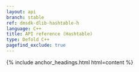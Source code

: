 ```yaml
---
layout: api
branch: stable
ref: dmsdk-dlib-hashtable-h
language: C++
title: API reference (Hashtable)
type: Defold C++
pagefind_exclude: true
---
```

{% include anchor_headings.html html=content %}